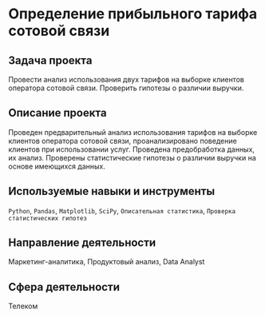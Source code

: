 # Определение прибыльного тарифа сотовой связи
## Задача проекта
Провести анализ использования двух тарифов на выборке клиентов оператора сотовой связи. Проверить гипотезы о различии выручки.

## Описание проекта
Проведен предварительный анализ использования тарифов на выборке клиентов оператора сотовой связи,
проанализировано поведение клиентов при использовании услуг. Проведена предобработка
данных, их анализ. Проверены статистические гипотезы о различии выручки на основе имеющихся данных.

## Используемые навыки и инструменты
`Python`, `Pandas`, `Matplotlib`, `SciPy`, `Описательная статистика`, `Проверка статистических гипотез`

## Направление деятельности
Маркетинг-аналитика, Продуктовый анализ, Data Analyst

## Сфера деятельности
Телеком
